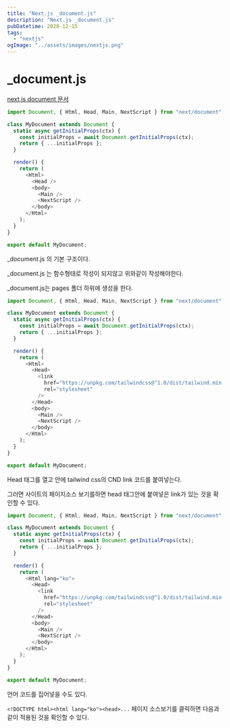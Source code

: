 ```yaml
---
title: "Next.js _document.js"
description: "Next.js _document.js"
pubDatetime: 2020-12-15
tags:
  - "nextjs"
ogImage: "../assets/images/nextjs.png"
---
```


# \_document.js

[next.js document 문서](https://nextjs.org/docs/advanced-features/custom-document)

```js
import Document, { Html, Head, Main, NextScript } from "next/document";

class MyDocument extends Document {
  static async getInitialProps(ctx) {
    const initialProps = await Document.getInitialProps(ctx);
    return { ...initialProps };
  }

  render() {
    return (
      <Html>
        <Head />
        <body>
          <Main />
          <NextScript />
        </body>
      </Html>
    );
  }
}

export default MyDocument;
```

\_document.js 의 기본 구조이다.

\_document.js 는 함수형태로 작성이 되지않고 위와같이 작성해야한다.

\_document.js는 pages 폴더 하위에 생성을 한다.

```js
import Document, { Html, Head, Main, NextScript } from "next/document";

class MyDocument extends Document {
  static async getInitialProps(ctx) {
    const initialProps = await Document.getInitialProps(ctx);
    return { ...initialProps };
  }

  render() {
    return (
      <Html>
        <Head>
          <link
            href="https://unpkg.com/tailwindcss@^1.0/dist/tailwind.min.css"
            rel="stylesheet"
          />
        </Head>
        <body>
          <Main />
          <NextScript />
        </body>
      </Html>
    );
  }
}

export default MyDocument;
```

Head 태그를 열고 안에 tailwind css의 CND link 코드를 붙여넣는다.

그러면 사이트의 페이지소스 보기를하면 head 태그안에 붙여넣은 link가 있는 것을 확인할 수 있다.

```js
import Document, { Html, Head, Main, NextScript } from "next/document";

class MyDocument extends Document {
  static async getInitialProps(ctx) {
    const initialProps = await Document.getInitialProps(ctx);
    return { ...initialProps };
  }

  render() {
    return (
      <Html lang="ko">
        <Head>
          <link
            href="https://unpkg.com/tailwindcss@^1.0/dist/tailwind.min.css"
            rel="stylesheet"
          />
        </Head>
        <body>
          <Main />
          <NextScript />
        </body>
      </Html>
    );
  }
}

export default MyDocument;
```

언어 코드를 집어넣을 수도 있다.

`<!DOCTYPE html><html lang="ko"><head>...` 페이지 소스보기를 클릭하면 다음과 같이 적용된 것을 확인할 수 있다.
